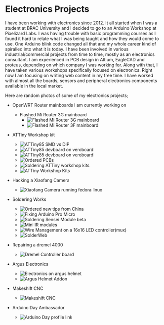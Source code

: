 # Electronics Projects

I have been working with electronics since 2012. It all started when I was a student at BRAC University and I decided to go to an Arduino Workshop at Pixelizard Labs. I was having trouble with basic programming courses as I found it hard to relate what I was being taught and how they would come to use. One Arduino blink code changed all that and my whole career kind of spiralled into what it is today.
I have been involved in various industrial/commercial projects from time to time, mostly as an electronics consultant. I am experienced in PCB design in Altium, EagleCAD and proteus, depending on which company I was working for.
Along with that, I have taken various workshops specifically focused on electronics. Right now I am focusing on writing web content in my free time. I have worked with almost all the boards, sensors and peripheral electronics components available in the local market. 

Here are random photos of some of my electronics projects;

+ OpenWRT Router mainboards I am currently working on
    + Flashed Mi Router 3G mainboard 
        + ![Flashed Mi Router 3G mainboard](https://raw.githubusercontent.com/samiul-hoque/samiul-hoque.github.io/master/img/electronics/Testing%20out%20new%20OpenWRT%20routerboard1.jpg)
        + ![Flashed Mi Router 3F mainboard](https://github.com/samiul-hoque/samiul-hoque.github.io/blob/master/img/electronics/Testing%20out%20new%20OpenWRT%20routerboard2.jpg?raw=true)

+ ATTiny Workshop kit
    + ![ATTiny85 SMD vs DIP](https://raw.githubusercontent.com/samiul-hoque/samiul-hoque.github.io/master/img/electronics/ATTiny85_1.jpg)
    + ![ATTiny85 devboard on veroboard](https://raw.githubusercontent.com/samiul-hoque/samiul-hoque.github.io/master/img/electronics/ATTiny85_2.jpg)
    + ![ATTiny85 devboard on veroboard](https://raw.githubusercontent.com/samiul-hoque/samiul-hoque.github.io/master/img/electronics/ATTiny85_3.jpg)
    + ![Ordered PCBs](https://raw.githubusercontent.com/samiul-hoque/samiul-hoque.github.io/master/img/electronics/ATTiny85_3.5.jpg)
    + ![Soldering ATTiny workshop kits](https://raw.githubusercontent.com/samiul-hoque/samiul-hoque.github.io/master/img/electronics/ATTiny85_4.jpg)
    + ![ATTiny Workshop Kits](https://raw.githubusercontent.com/samiul-hoque/samiul-hoque.github.io/master/img/electronics/ATTiny85_6.jpg)
  
+ Hacking a Xiaofang Camera 
    + ![Xiaofang Camera running fedora linux](https://raw.githubusercontent.com/samiul-hoque/samiul-hoque.github.io/master/img/electronics/Hacking%20a%20Xiaofang%20camera.jpg)
+ Soldering Works
    + ![Ordered new tips from China](https://raw.githubusercontent.com/samiul-hoque/samiul-hoque.github.io/master/img/electronics/New%20Soldering%20tips%20from%20china.jpg)
    + ![Fixing Arduino Pro Micro](https://raw.githubusercontent.com/samiul-hoque/samiul-hoque.github.io/master/img/electronics/Repairing%20a%20dead%20arduino%20micro.jpg)
    + ![Soldering Sensei Module beta](https://raw.githubusercontent.com/samiul-hoque/samiul-hoque.github.io/master/img/electronics/SMD%20soldering.jpg)
    + ![Mini IR modules](https://raw.githubusercontent.com/samiul-hoque/samiul-hoque.github.io/master/img/electronics/Mini%20IR%20sensor%20modules.jpg)
    + ![Wire Management on a 16x16 LED controller(mux)](https://raw.githubusercontent.com/samiul-hoque/samiul-hoque.github.io/master/img/electronics/wiremanagement.jpg)
    + ![SolderWeb](https://raw.githubusercontent.com/samiul-hoque/samiul-hoque.github.io/master/img/electronics/Soldering%20web.jpg)

+ Repairing a dremel 4000
    + ![Dremel Controller board](https://raw.githubusercontent.com/samiul-hoque/samiul-hoque.github.io/master/img/electronics/Dremel%20Repair.jpg)   

+ Argus Electronics
    + ![Electronics on argus helmet](https://raw.githubusercontent.com/samiul-hoque/samiul-hoque.github.io/master/img/electronics/argusmainboard.jpg)
    + ![Argus Helmet Addon](https://raw.githubusercontent.com/samiul-hoque/samiul-hoque.github.io/master/img/electronics/arguselectronics.jpg)

+ Makeshift CNC
    + ![Makeshift CNC](https://raw.githubusercontent.com/samiul-hoque/samiul-hoque.github.io/master/img/electronics/makeshiftCNC.jpg)

+ Arduino Day Ambassador
    + ![Arduino Day profile link](https://raw.githubusercontent.com/samiul-hoque/samiul-hoque.github.io/master/img/electronics/Arduino%20Day%20banner.jpg)